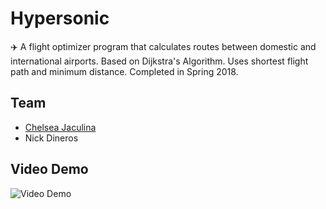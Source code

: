 # Hypersonic
✈️ A flight optimizer program that calculates routes between domestic and international airports. Based on Dijkstra's Algorithm. Uses shortest flight path and minimum distance. Completed in Spring 2018.

## Team 
- [Chelsea Jaculina](https://github.com/chelseajaculina)
- Nick Dineros

## Video Demo 
![Video Demo](https://drive.google.com/file/d/1lkIHDqzJDRxzrOWPh80UK82rAMrIl4c3/view?usp=sharing)
